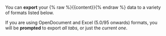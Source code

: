 You can __export__ your {% raw %}{{content}}{% endraw %} data to a variety of formats listed below.

If you are using OpenDocument and Excel (5.0/95 onwards) formats, you will be __prompted__ to export _all tabs_, or just the _current one_.